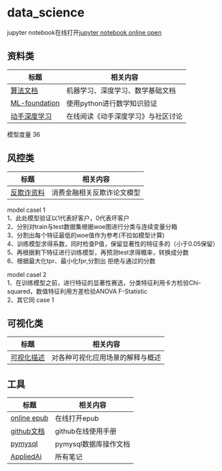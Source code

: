 # data_science

jupyter notebook在线打开[jupyter notebook online open](https://nbviewer.jupyter.org/)
## 资料类
| 标题 | 相关内容|
| --- | --- |
|[算法文档](http://www.huaxiaozhuan.com/) | 机器学习、深度学习、数学基础文档|
|[ML-foundation](https://github.com/jonkrohn/ML-foundations)| 使用python进行数学知识验证 |
|[动手深度学习](https://d2l.ai/)|在线阅读《动手深度学习》与社区讨论|

模型度量 36



## 风控类
| 标题 | 相关内容|
| --- | --- |
|[反欺诈资料](https://github.com/safe-graph/graph-fraud-detection-papers)| 消费金融相关反欺诈论文模型|

model casel 1\
1、此处模型验证以1代表好客户，0代表坏客户\
2、分别对train与test数据集根据woe图进行分类与连续变量分箱\
3、分割出每个特征最低的woe值作为参考(不拉如模型计算)\
4、训练模型求得系数，同时检查P值，保留显著性的特征多的（小于0.05保留）\
5、再根据剩下特征进行训练模型，再预测test求得概率，转换成分数\
6、根据最大化tpr、最小化fpr,分割出 拒绝与通过的分数

model casel 2\
1、在训练模型之前，进行特征的显著性赛选，分类特征利用卡方检验Chi-squared，数值特征利用方差检验ANOVA F-Statistic\
2、其它同 case 1


## 可视化类
| 标题 | 相关内容|
| --- | --- |
|[可视化描述](https://datavizcatalogue.com/ZH/index.html)| 对各种可视化应用场景的解释与概述|


## 工具
|标题 |相关内容|
|---|---|
|[online epub](https://www.ofoct.com/viewer/epub-reader-online.html)| 在线打开epub |
|[github文档](https://docs.github.com/cn/github/writing-on-github/basic-writing-and-formatting-syntax#headings)|github在线使用手册|
|[pymysql](https://www.cnblogs.com/liwenzhou/p/8032238.html)|pymysql数据库操作文档|
|[AppliedAi](https://github.com/jessxphil/AppliedAiCourse-AssignmentAndNotes)|所有笔记|
